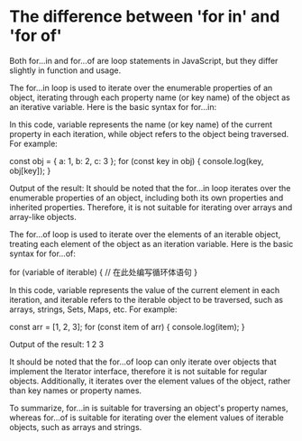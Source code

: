 # The difference between 'for in' and 'for of'

Both for...in and for...of are loop statements in JavaScript, but they differ slightly in function and usage.

The for...in loop is used to iterate over the enumerable properties of an object, iterating through each property name (or key name) of the object as an iterative variable. Here is the basic syntax for for...in:

In this code, variable represents the name (or key name) of the current property in each iteration, while object refers to the object being traversed. For example:

const obj = { a: 1, b: 2, c: 3 };
for (const key in obj) {
 console.log(key, obj[key]);
}

Output of the result:
It should be noted that the for...in loop iterates over the enumerable properties of an object, including both its own properties and inherited properties. Therefore, it is not suitable for iterating over arrays and array-like objects.

The for...of loop is used to iterate over the elements of an iterable object, treating each element of the object as an iteration variable. Here is the basic syntax for for...of:

for (variable of iterable) {
 // 在此处编写循环体语句
}

In this code, variable represents the value of the current element in each iteration, and iterable refers to the iterable object to be traversed, such as arrays, strings, Sets, Maps, etc. For example:


const arr = [1, 2, 3];
for (const item of arr) {
 console.log(item);
}

Output of the result:
1
2
3

It should be noted that the for...of loop can only iterate over objects that implement the Iterator interface, therefore it is not suitable for regular objects. Additionally, it iterates over the element values of the object, rather than key names or property names.

To summarize, for...in is suitable for traversing an object's property names, whereas for...of is suitable for iterating over the element values of iterable objects, such as arrays and strings.